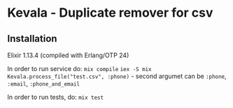 # Kevala - Duplicate remover for csv

## Installation
Elixir 1.13.4 (compiled with Erlang/OTP 24)

In order to run service do:
`mix compile`
`iex -S mix`
`Kevala.process_file("test.csv", :phone)` - second argumet can be `:phone`, `:email`, `:phone_and_email`

In order to run tests, do:
`mix test`

